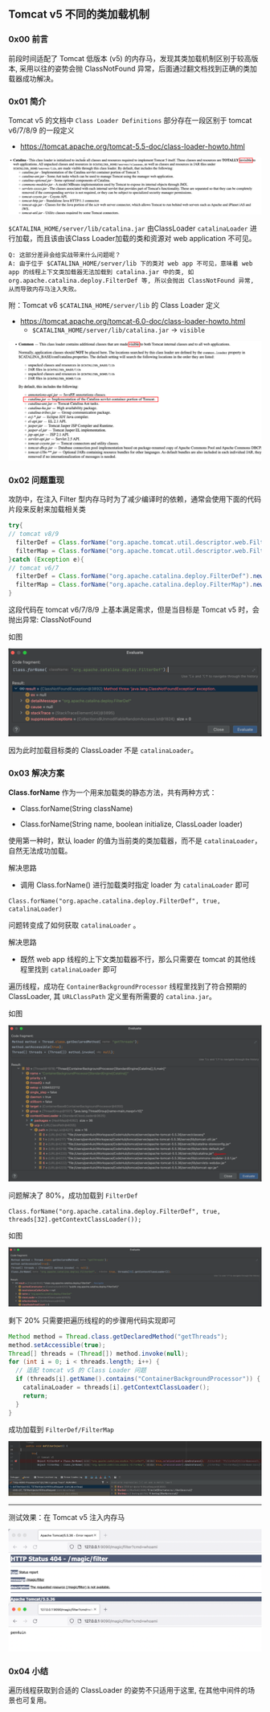 Tomcat v5 不同的类加载机制
---



### 0x00 前言

前段时间适配了 Tomcat 低版本 (v5) 的内存马，发现其类加载机制区别于较高版本, 采用以往的姿势会抛 ClassNotFound 异常，后面通过翻文档找到正确的类加载器成功解决。

### 0x01 简介

Tomcat v5 的文档中 `Class Loader Definitions` 部分存在一段区别于 tomcat v6/7/8/9 的一段定义

- https://tomcat.apache.org/tomcat-5.5-doc/class-loader-howto.html

![](./img/image-20221017144251079.png)


`$CATALINA_HOME/server/lib/catalina.jar`  由ClassLoader `catalinaLoader` 进行加载，而且该由该Class Loader加载的类和资源对 web application 不可见。

```
Q: 这部分差异会给实战带来什么问题呢？
A: 由于位于 $CATALINA_HOME/server/lib 下的类对 web app 不可见，意味着 web app 的线程上下文类加载器无法加载到 catalina.jar 中的类, 如 org.apache.catalina.deploy.FilterDef 等, 所以会抛出 ClassNotFound 异常, 从而导致内存马注入失败。
```

附：Tomcat v6  `$CATALINA_HOME/server/lib` 的 Class Loader 定义

- https://tomcat.apache.org/tomcat-6.0-doc/class-loader-howto.html
    - `$CATALINA_HOME/server/lib/catalina.jar` -> `visible `

![image-20221017161553720](./img/image-20221017161553720.png)


### 0x02 问题重现

攻防中，在注入 Filter 型内存马时为了减少编译时的依赖，通常会使用下面的代码片段来反射来加载相关类

```java
try{
// tomcat v8/9
  filterDef = Class.forName("org.apache.tomcat.util.descriptor.web.FilterDef").newInstance();
  filterMap = Class.forName("org.apache.tomcat.util.descriptor.web.FilterMap").newInstance();
}catch (Exception e){
// tomcat v6/7
  filterDef = Class.forName("org.apache.catalina.deploy.FilterDef").newInstance();
  filterMap = Class.forName("org.apache.catalina.deploy.FilterMap").newInstance();
}
```

这段代码在 tomcat v6/7/8/9 上基本满足需求，但是当目标是 Tomcat v5 时，会抛出异常: ClassNotFound

如图

![image-20221017145431001](./img/image-20221017145431001.png)

因为此时加载目标类的 ClassLoader 不是 `catalinaLoader`。



### 0x03 解决方案

**Class.forName** 作为一个用来加载类的静态方法，共有两种方式：

- Class.forName(String className)

- Class.forName(String name, boolean initialize, ClassLoader loader)

使用第一种时，默认 loader 的值为当前类的类加载器，而不是 `catalinaLoader`，自然无法成功加载。



解决思路

- 调用 Class.forName() 进行加载类时指定 loader 为 `catalinaLoader` 即可

```
Class.forName("org.apache.catalina.deploy.FilterDef", true, catalinaLoader) 
```

问题转变成了如何获取 `catalinaLoader` 。



解决思路

- 既然 web app 线程的上下文类加载器不行，那么只需要在 tomcat 的其他线程里找到 `catalinaLoader` 即可

遍历线程，成功在 `ContainerBackgroundProcessor` 线程里找到了符合预期的 ClassLoader,  其 `URLClassPath` 定义里有所需要的 `catalina.jar`。

如图

![image-20221017165600090](./img/image-20221017165600090.png)

问题解决了 80%，成功加载到 `FilterDef`

```
Class.forName("org.apache.catalina.deploy.FilterDef", true, threads[32].getContextClassLoader()); 
```

如图

![image-20221017174438227](./img/image-20221017174438227.png)

剩下 20% 只需要把遍历线程的的步骤用代码实现即可

```java
Method method = Thread.class.getDeclaredMethod("getThreads");
method.setAccessible(true);
Thread[] threads = (Thread[]) method.invoke(null);
for (int i = 0; i < threads.length; i++) {
  // 适配 tomcat v5 的 Class Loader 问题
  if (threads[i].getName().contains("ContainerBackgroundProcessor")) {
    catalinaLoader = threads[i].getContextClassLoader();
    return;
  }
}
```

成功加载到 `FilterDef/FilterMap`

![image-20221017181021321](./img/image-20221017181021321.png)

---

测试效果：在 Tomcat v5 注入内存马

![image-20221017181439853](./img/image-20221017181439853.png)


### 0x04 小结

遍历线程获取到合适的 ClassLoader 的姿势不只适用于这里, 在其他中间件的场景也可复用。